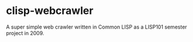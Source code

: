 # clisp-webcrawler
A super simple web crawler written in Common LISP as a LISP101 semester project in 2009.
